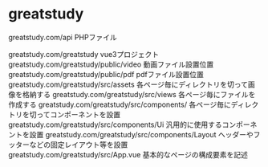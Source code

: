 # greatstudy


greatstudy.com/api PHPファイル

greatstudy.com/greatstudy vue3プロジェクト
greatstudy.com/greatstudy/public/video 動画ファイル設置位置
greatstudy.com/greatstudy/public/pdf pdfファイル設置位置
greatstudy.com/greatstudy/src/assets 各ページ毎にディレクトリを切って画像を格納する
greatstudy.com/greatstudy/src/views 各ページ毎にファイルを作成する
greatstudy.com/greatstudy/src/components/ 各ページ毎にディレクトリを切ってコンポーネントを設置
greatstudy.com/greatstudy/src/components/Ui 汎用的に使用するコンポーネントを設置
greatstudy.com/greatstudy/src/components/Layout ヘッダーやフッターなどの固定レイアウト等を設置
greatstudy.com/greatstudy/src/App.vue 基本的なページの構成要素を記述
